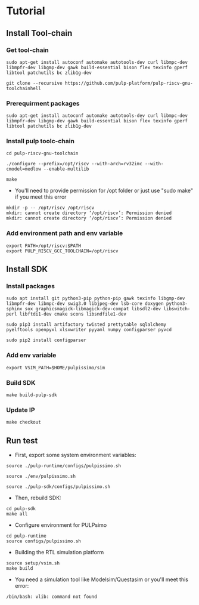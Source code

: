 # Tutorial
## Install Tool-chain
### Get tool-chain
```Shell
sudo apt-get install autoconf automake autotools-dev curl libmpc-dev libmpfr-dev libgmp-dev gawk build-essential bison flex texinfo gperf libtool patchutils bc zlib1g-dev

git clone --recursive https://github.com/pulp-platform/pulp-riscv-gnu-toolchainhell

```
### Prerequirment packages
```Shell
sudo apt-get install autoconf automake autotools-dev curl libmpc-dev libmpfr-dev libgmp-dev gawk build-essential bison flex texinfo gperf libtool patchutils bc zlib1g-dev
```

### Install pulp toolc-chain
```Shell
cd pulp-riscv-gnu-toolchain

./configure --prefix=/opt/riscv --with-arch=rv32imc --with-cmodel=medlow --enable-multilib

make
```
- You'll need to provide permission for /opt folder or just use "sudo make" if you meet this error
```Shell
mkdir -p -- /opt/riscv /opt/riscv
mkdir: cannot create directory ‘/opt/riscv’: Permission denied
mkdir: cannot create directory ‘/opt/riscv’: Permission denied
```
### Add environment path and env variable
```Shell
export PATH=/opt/riscv:$PATH
export PULP_RISCV_GCC_TOOLCHAIN=/opt/riscv
```

## Install SDK
### Install packages
```Shell
sudo apt install git python3-pip python-pip gawk texinfo libgmp-dev libmpfr-dev libmpc-dev swig3.0 libjpeg-dev lsb-core doxygen python3-sphinx sox graphicsmagick-libmagick-dev-compat libsdl2-dev libswitch-perl libftdi1-dev cmake scons libsndfile1-dev

sudo pip3 install artifactory twisted prettytable sqlalchemy pyelftools openpyxl xlsxwriter pyyaml numpy configparser pyvcd

sudo pip2 install configparser
```
### Add env variable
```Shell
export VSIM_PATH=$HOME/pulpissimo/sim
```
### Build SDK
```Shell
make build-pulp-sdk
```
### Update IP
```Shell
make checkout
```
## Run test
- First, export some system environment variables:
```Shell
source ./pulp-runtime/configs/pulpissimo.sh

source ./env/pulpissimo.sh

source ./pulp-sdk/configs/pulpissimo.sh
```
- Then, rebuild SDK:
```Shell
cd pulp-sdk
make all
```
- Configure environment for PULPsimo
```Shell
cd pulp-runtime
source configs/pulpissimo.sh
```
- Building the RTL simulation platform
```Shell
source setup/vsim.sh
make build
```
- You need a simulation tool like Modelsim/Questasim or you'll meet this error:
```Shell
/bin/bash: vlib: command not found
```
